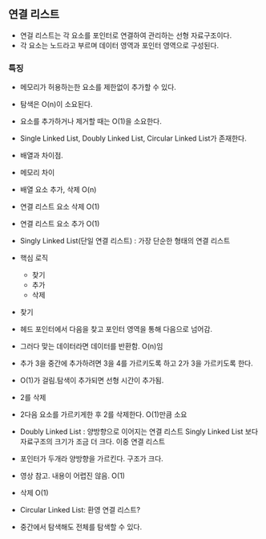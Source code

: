 ## 연결 리스트

- 연걸 리스트는 각 요소를 포인터로 연결하여 관리하는 선형 자료구조이다.
- 각 요소는 노드라고 부르며 데이터 영역과 포인터 영역으로 구성된다.

### 특징

- 메모리가 허용하는한 요소를 제한없이 추가할 수 있다.
- 탐색은 O(n)이 소요된다.
- 요소를 추가하거나 제거할 때는 O(1)을 소요한다.
- Single Linked List, Doubly Linked List, Circular Linked List가 존재한다.

- 배열과 차이점.

- 메모리 차이
- 배열 요소 추가, 삭제 O(n)

- 연결 리스트 요소 삭제 O(1)
- 연결 리스트 요소 추가 O(1)

- Singly Linked List(단일 연결 리스트) : 가장 단순한 형태의 연결 리스트

- 핵심 로직

  - 찾기
  - 추가
  - 삭제

- 찾기
- 헤드 포인터에서 다음을 찾고 포인터 영역을 통해 다음으로 넘어감.
- 그러다 맞는 데이터라면 데이터를 반환함. O(n)임

- 추가 3을 중간에 추가하려면 3을 4를 가르키도록 하고 2가 3을 가르키도록 한다.
- O(1)가 걸림.탐색이 추가되면 선형 시간이 추가됨.
- 2를 삭제
- 2다음 요소를 가르키게한 후 2를 삭제한다. O(1)만큼 소요

- Doubly Linked List : 양방향으로 이어지는 연결 리스트 Singly Linked List 보다 자료구조의 크기가 조금 더 크다. 이중 연결 리스트

- 포인터가 두개라 양방향을 가르킨다. 구조가 크다.
- 영상 참고. 내용이 어렵진 않음. O(1)
- 삭제 O(1)

- Circular Linked List: 환영 연결 리스트?
- 중간에서 탐색해도 전체를 탐색할 수 있다.
